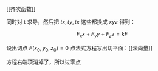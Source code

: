 ---
---

[[齐次函数]]

同时对 t 求导，然后把 $tx,ty,tx$ 这些都换成 $xyz$ 得到：

$$
F_{x}x+F_{y}y+F_{z}z=kF
$$

设出切点 $F(x_{0},y_{0},z_{0})=0$ 点法式方程写出切平面：[[法向量]]

方程右端项消掉了，所以过零点

